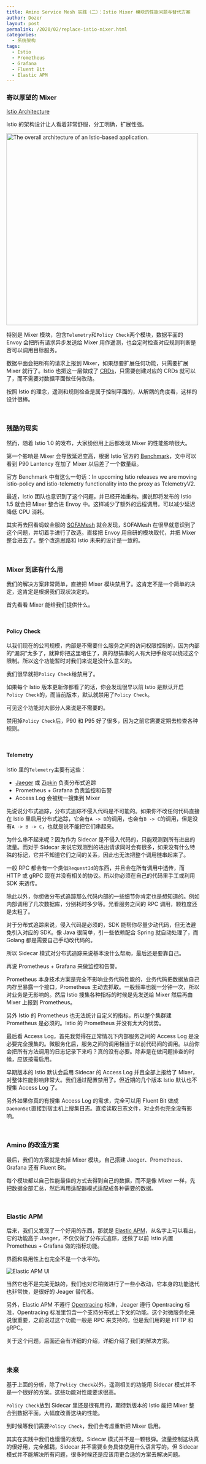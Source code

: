 ```yaml
---
title: Amino Service Mesh 实践（二）：Istio Mixer 模块的性能问题与替代方案
author: Dozer
layout: post
permalink: /2020/02/replace-istio-mixer.html
categories:
  - 系统架构
tags:
  - Istio
  - Prometheus
  - Grafana
  - Fluent Bit
  - Elastic APM
---
```


### 寄以厚望的 Mixer

[Istio Architecture](https://istio.io/docs/ops/deployment/architecture/)

Istio 的架构设计让人看着非常舒服，分工明确，扩展性强。

<img width="500" src="/uploads/2020/02/istio-arch.svg" alt="The overall architecture of an Istio-based application.">

特别是 Mixer 模块，包含`Telemetry`和`Policy Check`两个模块，数据平面的 Envoy 会把所有请求异步发送给 Mixer 用作遥测，也会定时检查对应规则判断是否可以调用目标服务。

数据平面会把所有的请求上报到 Mixer，如果想要扩展任何功能，只需要扩展 Mixer 就行了。Istio 也把这一层做成了 [CRDs](https://kubernetes.io/docs/concepts/extend-kubernetes/api-extension/custom-resources/)，只需要创建对应的 CRDs 就可以了，而不需要对数据平面做任何改动。

按照 Istio 的理念，遥测和规则检查是属于控制平面的，从解耦的角度看，这样的设计很棒。

<!--more-->

&nbsp;

### 残酷的现实

然而，随着 Istio 1.0 的发布，大家纷纷用上后都发现 Mixer 的性能影响很大。

第一个影响是 Mixer 会导致延迟变高，根据 Istio 官方的 [Benchmark](https://istio.io/docs/ops/deployment/performance-and-scalability/)，文中可以看到 P90 Lantency 在加了 Mixer 以后差了一个数量级。

官方 Benchmark 中有这么一句话：In upcoming Istio releases we are moving istio-policy and istio-telemetry functionality into the proxy as TelemetryV2.

最近，Istio 团队也意识到了这个问题，并已经开始重构。据说即将发布的 Istio 1.5 就会把 Mixer 整合进 Envoy 中。这样减少了额外的远程调用，可以减少延迟降低 CPU 消耗。

其实再去回看蚂蚁金服的 [SOFAMesh](https://www.sofastack.tech/projects/sofa-mesh/overview/) 就会发现，SOFAMesh 在很早就意识到了这个问题，并切着手进行了改造。直接把 Envoy 用自研的模块取代，并把 Mixer 整合进去了。整个改造思路和 Istio 未来的设计是一致的。

&nbsp;

### Mixer 到底有什么用

我们的解决方案非常简单，直接把 Mixer 模块禁用了。这肯定不是一个简单的决定，这肯定是根据我们现状决定的。

首先看看 Mixer 能给我们提供什么。

&nbsp;

#### Policy Check

以我们现在的公司规模，内部是不需要什么服务之间的访问权限控制的，因为内部的“漏洞”太多了，就算你把这里堵住了，真的想搞事的人有大把手段可以绕过这个限制。所以这个功能暂时对我们来说是没什么意义的。

我们很早就把`Policy Check`给禁用了。

如果每个 Istio 版本更新你都看了的话，你会发现很早以前 Istio 是默认开启`Policy Check`的，而当前版本，默认就禁用了`Policy Check`。

可见这个功能对大部分人来说是不需要的。

禁用掉`Policy Check`后，P90 和 P95 好了很多，因为之前它需要定期去检查各种规则。

&nbsp;

#### Telemetry

Istio 里的`Telemetry`主要有这些：

- [Jaeger](https://www.jaegertracing.io/) 或 [Zipkin](https://zipkin.io/) 负责分布式追踪
- Prometheus + Grafana 负责监控和告警
- Access Log 会被统一搜集到 Mixer

先说说分布式追踪，分布式追踪不侵入代码是不可能的。如果你不改任何代码直接在 Istio 里启用分布式追踪，它会有`A -> B`的调用，也会有`B -> C`的调用，但是没有`A -> B -> C`，也就是说不能把它们串起来。

为什么串不起来呢？因为作为 Sidecar 是不侵入代码的，只能观测到所有进出的流量。而对于 Sidecar 来说它观测到的进出请求同时会有很多，如果没有什么特殊的标记，它并不知道它们之间的关系，因此也无法把整个调用链串起来了。

一般 RPC 都会有一个类似`RequestId`的东西，并且会在所有调用中透传，而 HTTP 或 gRPC 现在并没有相关的协议。所以你必须在自己的代码里手工或利用 SDK 来透传。

除此以外，你想做分布式追踪那么代码内部的一些细节你肯定也是想知道的。例如内部调用了几次数据库，分别耗时多少等。光看服务之间的 RPC 调用，颗粒度还是太粗了。

对于分布式追踪来说，侵入代码是必须的，SDK 能帮你尽量少动代码，但无法避免引入对应的 SDK。像 Java 很简单，引一些依赖配合 Spring 就自动处理了，而 Golang 都是需要自己手动改代码的。

所以 Sidecar 模式对分布式追踪来说基本没什么帮助，最后还是要靠自己。

再说 Prometheus + Grafana 来做监控和告警。

Prometheus 本身技术方案是完全不影响业务代码性能的，业务代码把数据放自己内存里暴露一个接口，Prometheus 主动去抓取。一般频率也就一分钟一次，所以对业务是无影响的。然后 Istio 搜集各种指标的时候是先发送给 Mixer 然后再由 Mixer 上报到 Prometheus。

另外 Istio 的 Prometheus 也无法统计自定义的指标，所以整个集群建 Prometheus 是必须的。Istio 的 Prometheus 并没有太大的优势。

最后看 Access Log，首先我觉得在正常情况下内部服务之间的 Access Log 是没必要完全搜集的。微服务化后，服务之间的调用相当于以前代码间的调用。以前你会把所有方法调用的日志记录下来吗？真的没有必要。除非是在做问题排查的时候，应该按需启用。

早期版本的 Istio 默认会启用 Sidecar 的 Access Log 并且全部上报给了 Mixer，对整体性能影响非常大。我们通过配置禁用了。但近期的几个版本 Istio 默认也不搜集 Access Log 了。

另外如果你真的有搜集 Access Log 的需求，完全可以用 Fluent Bit 做成`DaemonSet`直接到宿主机上搜集日志。直接读取日志文件，对业务也完全没有影响。

&nbsp;

### Amino 的改造方案

最后，我们的方案就是去掉 Mixer 模块，自己搭建 Jaeger、Prometheus、Grafana 还有 Fluent Bit。

每个模块都以自己性能最佳的方式去得到自己的数据，而不是像 Mixer 一样，先把数据全部汇总，然后再用适配器模式适配成各种需要的数据。

&nbsp;

### Elastic APM

后来，我们又发现了一个好用的东西，那就是 [Elastic APM](https://www.elastic.co/cn/apm)，从名字上可以看出，它的功能高于 Jaeger，不仅仅做了分布式追踪，还做了以前 Istio 内置 Prometheus + Grafana 做的指标功能。

界面和易用性上也完全不是一个水平的。

![Elastic APM UI](/uploads/2020/02/elastic-apm.png)

当然它也不是完美无缺的，我们也对它稍微进行了一些小改动，它本身的功能迭代也非常快，是很好的 Jeager 替代者。

另外，Elastic APM 不遵行 [Opentracing](https://opentracing.io/) 标准，Jeager 遵行 Opentracing 标准，Opentracing 标准里包含一个支持分布式上下文的功能。这个对微服务化来说很重要，之前说过这个功能一般是 RPC 来支持的，但是我们用的是 HTTP 和 gRPC。

关于这个问题，后面还会有详细的介绍，详细介绍了我们的解决方案。

&nbsp;

### 未来

基于上面的分析，除了`Policy Check`以外，遥测相关的功能用 Sidecar 模式并不是一个很好的方案。这些功能对性能要求很高。

`Policy Check`放到 Sidecar 里还是很有用的，期待新版本的 Istio 能把 Mixer 整合到数据平面，大幅度改善这块的性能。

到时候等我们需要`Policy Check`，我们会考虑重新把 Mixer 启用。

其实在实践中我们也慢慢的发现，Sidecar 模式并不是一颗银弹。流量控制这块真的很好用，完全解耦，Sidecar 并不需要业务具体使用什么语言写的。但 Sidecar 模式并不能解决所有问题，很多时候还是应该用更合适的方案去解决问题。
